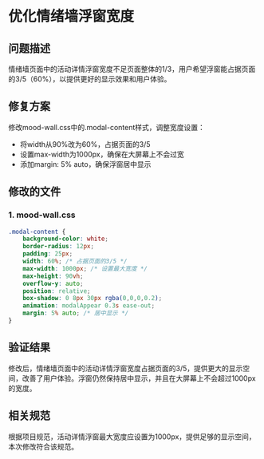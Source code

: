 # 优化情绪墙浮窗宽度

## 问题描述
情绪墙页面中的活动详情浮窗宽度不足页面整体的1/3，用户希望浮窗能占据页面的3/5（60%），以提供更好的显示效果和用户体验。

## 修复方案
修改mood-wall.css中的.modal-content样式，调整宽度设置：
- 将width从90%改为60%，占据页面的3/5
- 设置max-width为1000px，确保在大屏幕上不会过宽
- 添加margin: 5% auto，确保浮窗居中显示

## 修改的文件

### 1. mood-wall.css
```css
.modal-content {
    background-color: white;
    border-radius: 12px;
    padding: 25px;
    width: 60%; /* 占据页面的3/5 */
    max-width: 1000px; /* 设置最大宽度 */
    max-height: 90vh;
    overflow-y: auto;
    position: relative;
    box-shadow: 0 8px 30px rgba(0,0,0,0.2);
    animation: modalAppear 0.3s ease-out;
    margin: 5% auto; /* 居中显示 */
}
```

## 验证结果
修改后，情绪墙页面中的活动详情浮窗宽度占据页面的3/5，提供更大的显示空间，改善了用户体验。浮窗仍然保持居中显示，并且在大屏幕上不会超过1000px的宽度。

## 相关规范
根据项目规范，活动详情浮窗最大宽度应设置为1000px，提供足够的显示空间，本次修改符合该规范。